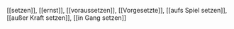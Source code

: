 [[setzen]], [[ernst]], [[voraussetzen]], [[Vorgesetzte]], [[aufs Spiel setzen]], [[außer Kraft setzen]], [[in Gang setzen]]